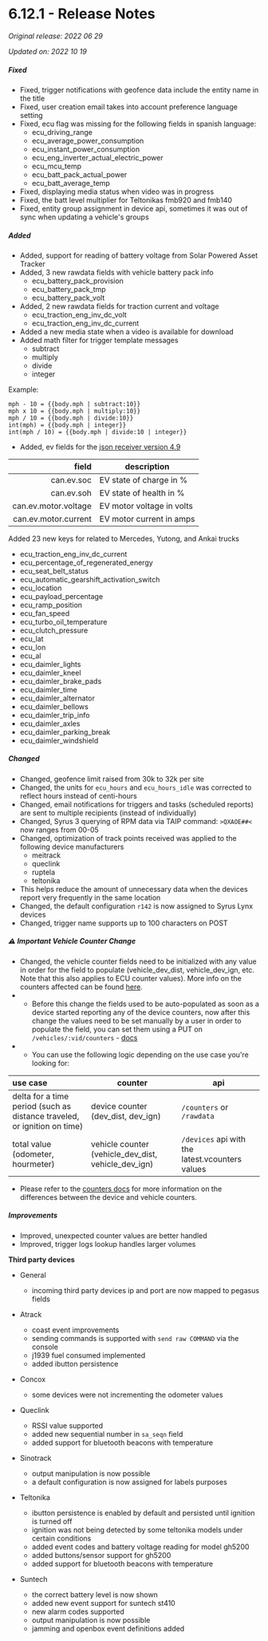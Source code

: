 # 6.12.1 - Release Notes
*Original release: 2022 06 29*

*Updated on: 2022 10 19*

##### Fixed

* Fixed, trigger notifications with geofence data include the entity name in the title
* Fixed, user creation email takes into account preference language setting
* Fixed, ecu flag was missing for the following fields in spanish language:
    * ecu_driving_range
    * ecu_average_power_consumption
    * ecu_instant_power_consumption
    * ecu_eng_inverter_actual_electric_power
    * ecu_mcu_temp
    * ecu_batt_pack_actual_power
    * ecu_batt_average_temp
* Fixed, displaying media status when video was in progress
* Fixed, the batt level multiplier for Teltonikas fmb920 and fmb140
* Fixed, entity group assignment in device api, sometimes it was out of sync when updating a vehicle's groups

##### Added

* Added, support for reading of battery voltage from Solar Powered Asset Tracker
* Added, 3 new rawdata fields with vehicle battery pack info
    * ecu_battery_pack_provision
    * ecu_battery_pack_tmp
    * ecu_battery_pack_volt
* Added, 2 new rawdata fields for traction current and voltage
    * ecu_traction_eng_inv_dc_volt
    * ecu_traction_eng_inv_dc_current
* Added a new media state when a video is available for download
* Added math filter for trigger template messages
    * subtract
    * multiply
    * divide
    * integer

Example:

```
mph - 10 = {{body.mph | subtract:10}}
mph x 10 = {{body.mph | multiply:10}}
mph / 10 = {{body.mph | divide:10}}
int(mph) = {{body.mph | integer}}
int(mph / 10) = {{body.mph | divide:10 | integer}}
```

* Added, ev fields for the [json receiver version 4.9](https://support.digitalcomtech.com/pegasus/admin-guide-en/#developer-documentation)

field | description
-----:|-------------
can.ev.soc | EV state of charge in %
can.ev.soh | EV state of health in %
can.ev.motor.voltage | EV motor voltage in volts
can.ev.motor.current | EV motor current in amps

Added 23 new keys for related to Mercedes, Yutong, and Ankai trucks
* ecu_traction_eng_inv_dc_current
* ecu_percentage_of_regenerated_energy
* ecu_seat_belt_status
* ecu_automatic_gearshift_activation_switch
* ecu_location
* ecu_payload_percentage
* ecu_ramp_position
* ecu_fan_speed
* ecu_turbo_oil_temperature
* ecu_clutch_pressure
* ecu_lat
* ecu_lon
* ecu_al
* ecu_daimler_lights
* ecu_daimler_kneel
* ecu_daimler_brake_pads
* ecu_daimler_time
* ecu_daimler_alternator
* ecu_daimler_bellows
* ecu_daimler_trip_info
* ecu_daimler_axles
* ecu_daimler_parking_break
* ecu_daimler_windshield

##### Changed

* Changed, geofence limit raised from 30k to 32k per site
* Changed, the units for `ecu_hours` and `ecu_hours_idle` was corrected to reflect hours instead of centi-hours
* Changed, email notifications for triggers and tasks (scheduled reports) are sent to multiple recipients (instead of individually)
* Changed, Syrus 3 querying of RPM data via TAIP command: `>QXAOE##<` now ranges from 00-05
* Changed, optimization of track points received was applied to the following device manufacturers
    * meitrack
    * queclink
    * ruptela
    * teltonika
* This helps reduce the amount of unnecessary data when the devices report very frequently in the same location
* Changed, the default configuration `r142` is now assigned to Syrus Lynx devices
* Changed, trigger name supports up to 100 characters on POST

##### ⚠️ Important Vehicle Counter Change
* Changed, the vehicle counter fields need to be initialized with any value in order for the field to populate (vehicle_dev_dist, vehicle_dev_ign, etc. Note that this also applies to ECU counter values). More info on the counters affected can be found [here](https://pegasus.digitalcomtech.com/docs/counters#vehicle-counters).
* * Before this change the fields used to be auto-populated as soon as a device started reporting any of the device counters, now after this change the values need to be set manually by a user in order to populate the field, you can set them using a PUT on `/vehicles/:vid/counters` - [docs](https://pegasus.digitalcomtech.com/docs/counters#initializeupdate)
* * You can use the following logic depending on the use case you're looking for:

 use case | counter | api |
|:--------|---------|-----|
| delta for a time period (such as distance traveled, or ignition on time) | device counter (dev_dist, dev_ign) | `/counters` or `/rawdata`
| total value (odometer, hourmeter) | vehicle counter (vehicle_dev_dist, vehicle_dev_ign) | `/devices` api with the latest.vcounters values

* Please refer to the [counters docs](https://pegasus.digitalcomtech.com/docs/counters) for more information on the differences between the device and vehicle counters.

##### Improvements

* Improved, unexpected counter values are better handled
* Improved, trigger logs lookup handles larger volumes

**Third party devices**

* General
    * incoming third party devices ip and port are now mapped to pegasus fields

* Atrack
    * coast event improvements
    * sending commands is supported with `send raw COMMAND` via the console
    * j1939 fuel consumed implemented
    * added ibutton persistence

* Concox
    * some devices were not incrementing the odometer values

* Queclink
    * RSSI value supported
    * added new sequential number in `sa_seqn` field
    * added support for bluetooth beacons with temperature

* Sinotrack
    * output manipulation is now possible
    * a default configuration is now assigned for labels purposes

* Teltonika
    * ibutton persistence is enabled by default and persisted until ignition is turned off
    * ignition was not being detected by some teltonika models under certain conditions
    * added event codes and battery voltage reading for model gh5200
    * added buttons/sensor support for gh5200
    * added support for bluetooth beacons with temperature

* Suntech
    * the correct battery level is now shown
    * added new event support for suntech st410
    * new alarm codes supported
    * output manipulation is now possible
    * jamming and openbox event definitions added